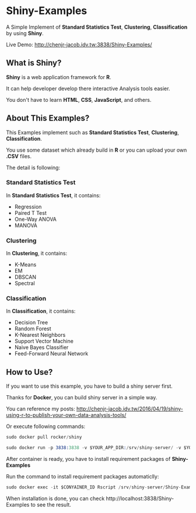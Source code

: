 # Shiny-Examples

A Simple Implement of **Standard Statistics Test**, **Clustering**, **Classification** by using **Shiny**.

Live Demo: http://chenjr-jacob.idv.tw:3838/Shiny-Examples/

## What is Shiny?

**Shiny** is a web application framework for **R**.

It can help developer develop there interactive Analysis tools easier.

You don't have to learn **HTML**, **CSS**, **JavaScript**, and others.

## About This Examples?

This Examples implement such as **Standard Statistics Test**, **Clustering**, **Classification**.

You use some dataset which already build in **R** or you can upload your own **.CSV** files.

The detail is following:

### Standard Statistics Test

In **Standard Statistics Test**, it contains:

* Regression
* Paired T Test
* One-Way ANOVA
* MANOVA

### Clustering

In **Clustering**, it contains:

* K-Means
* EM
* DBSCAN
* Spectral

### Classification

In **Classification**, it contains:

* Decision Tree
* Random Forest
* K-Nearest Neighbors
* Support Vector Machine
* Naive Bayes Classifier
* Feed-Forward Neural Network

## How to Use?

If you want to use this example, you have to build a shiny server first.

Thanks for **Docker**, you can build shiny server in a simple way.

You can reference my posts: http://chenjr-jacob.idv.tw/2016/04/19/shiny-using-r-to-publish-your-own-data-analysis-tools/

Or execute following commands:

```s
sudo docker pull rocker/shiny

sudo docker run -p 3838:3838 -v $YOUR_APP_DIR:/srv/shiny-server/ -v $YOUR_LOG_DIR:/var/log/ -d rocker/shiny
```

After container is ready, you have to install requirement packages of **Shiny-Examples**

Run the command to install requirement packages automaticlly:

```s
sudo docker exec -it $CONYAINER_ID Rscript /srv/shiny-server/Shiny-Examples/PkgLoader.R
```

When installation is done, you can check http://localhost:3838/Shiny-Examples to see the result.

